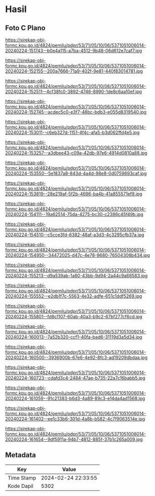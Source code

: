 # Hasil

## Foto C Plano

https://sirekap-obj-formc.kpu.go.id/4824/pemilu/pdpr/53/71/05/10/06/5371051006014-20240224-151743--b0e4a115-a7ba-4512-9b48-06d612e7caf7.jpg

https://sirekap-obj-formc.kpu.go.id/4824/pemilu/pdpr/53/71/05/10/06/5371051006014-20240224-152155--200a7666-71a9-402f-9e81-440f83014781.jpg

https://sirekap-obj-formc.kpu.go.id/4824/pemilu/pdpr/53/71/05/10/06/5371051006014-20240224-152511--4cf38fc0-3892-4746-8990-1de8c6aa10ef.jpg

https://sirekap-obj-formc.kpu.go.id/4824/pemilu/pdpr/53/71/05/10/06/5371051006014-20240224-152745--acdec5c0-e3f7-48bc-bdb3-e055d8319540.jpg

https://sirekap-obj-formc.kpu.go.id/4824/pemilu/pdpr/53/71/05/10/06/5371051006014-20240224-153011--c6eb327d-1151-4f4c-afa5-b3d062ffd4e5.jpg

https://sirekap-obj-formc.kpu.go.id/4824/pemilu/pdpr/53/71/05/10/06/5371051006014-20240224-153257--a3dbee43-c09a-42db-97e6-4914d0810a88.jpg

https://sirekap-obj-formc.kpu.go.id/4824/pemilu/pdpr/53/71/05/10/06/5371051006014-20240224-153550--5e1837a8-843d-4a4d-98e8-0d0759693caf.jpg

https://sirekap-obj-formc.kpu.go.id/4824/pemilu/pdpr/53/71/05/10/06/5371051006014-20240224-153819--28e219af-5f2b-4696-ba4b-41a855571ef9.jpg

https://sirekap-obj-formc.kpu.go.id/4824/pemilu/pdpr/53/71/05/10/06/5371051006014-20240224-154111--19a62514-75da-4275-bc30-c2386c45f49b.jpg

https://sirekap-obj-formc.kpu.go.id/4824/pemilu/pdpr/53/71/05/10/06/5371051006014-20240224-154510--c5cce3fd-6382-48af-a3d3-4c3295cfb37a.jpg

https://sirekap-obj-formc.kpu.go.id/4824/pemilu/pdpr/53/71/05/10/06/5371051006014-20240224-154950--34472025-d47c-4e78-9680-76504308b434.jpg

https://sirekap-obj-formc.kpu.go.id/4824/pemilu/pdpr/53/71/05/10/06/5371051006014-20240224-155213--d9a539ab-1a60-43bb-9d94-2a44c9a68583.jpg

https://sirekap-obj-formc.kpu.go.id/4824/pemilu/pdpr/53/71/05/10/06/5371051006014-20240224-155552--e2db1f7c-5563-4e32-adfe-651c1ddf5269.jpg

https://sirekap-obj-formc.kpu.go.id/4824/pemilu/pdpr/53/71/05/10/06/5371051006014-20240224-155801--fd8c1107-60ab-40a3-b9c2-67bf277cf6cd.jpg

https://sirekap-obj-formc.kpu.go.id/4824/pemilu/pdpr/53/71/05/10/06/5371051006014-20240224-160013--7a52b320-ccf1-40fa-bad6-31119d3a5d34.jpg

https://sirekap-obj-formc.kpu.go.id/4824/pemilu/pdpr/53/71/05/10/06/5371051006014-20240224-160500--3936900b-67e6-4e92-8fc3-ad19209dbdaa.jpg

https://sirekap-obj-formc.kpu.go.id/4824/pemilu/pdpr/53/71/05/10/06/5371051006014-20240224-160723--cdafd3c4-2484-47ae-b735-22a7c16babb5.jpg

https://sirekap-obj-formc.kpu.go.id/4824/pemilu/pdpr/53/71/05/10/06/5371051006014-20240224-161059--91c21383-b6d3-4a89-89c3-e14da4ad1568.jpg

https://sirekap-obj-formc.kpu.go.id/4824/pemilu/pdpr/53/71/05/10/06/5371051006014-20240224-161402--ee1c33b6-301d-4a8b-b582-4c7f9063514e.jpg

https://sirekap-obj-formc.kpu.go.id/4824/pemilu/pdpr/53/71/05/10/06/5371051006014-20240224-161654--9df5911a-94b7-4812-885f-37b1c265a009.jpg


## Metadata

| Key        | Value               |
| ---------- | ------------------- |
| Time Stamp | 2024-02-24 22:33:55 |
| Kode Dapil | 5302                |



